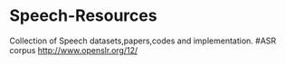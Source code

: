 # Speech-Resources
Collection of Speech datasets,papers,codes and implementation.
#ASR corpus
http://www.openslr.org/12/
